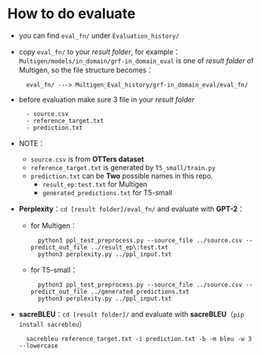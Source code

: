 # How to do evaluate

- you can find `eval_fn/` under `Evaluation_history/`

- copy `eval_fn/` to your *result folder*, for example：`Multigen/models/in_domain/grf-in_domain_eval` is one of *result folder* of Multigen, so the file structure becomes：

        eval_fn/ ---> Multigen_Eval_history/grf-in_domain_eval/eval_fn/

- before evaluation make sure 3 file in your *result folder*

		- source.csv
		- reference_target.txt
		- prediction.txt

- NOTE：
	- `source.csv` is from **OTTers dataset**
	- `reference_target.txt` is generated by `T5_small/train.py`
	- `prediction.txt` can be **Two** possible names in this repo.
		- `result_ep:test.txt` for Multigen
		- `generated_predictions.txt` for T5-small


- **Perplexity**：`cd [result folder]/eval_fn/` and evaluate with **GPT-2**：

    - for Multigen：

            python3 ppl_test_preprocess.py --source_file ../source.csv --predict_out_file ../result_ep\:test.txt
            python3 perplexity.py ../ppl_input.txt
            

    - for T5-small：

            python3 ppl_test_preprocess.py --source_file ../source.csv --predict_out_file ../generated_predictions.txt
            python3 perplexity.py ../ppl_input.txt


- **sacreBLEU**：`cd [result folder]/` and evaluate with **sacreBLEU**（`pip install sacrebleu`）

        sacrebleu reference_target.txt -i prediction.txt -b -m bleu -w 3 --lowercase